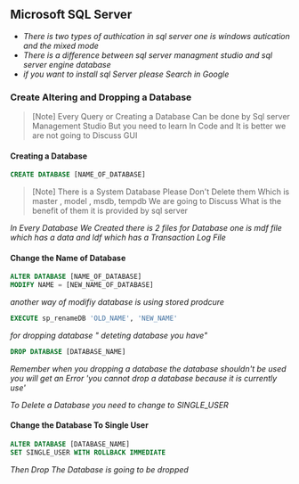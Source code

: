 ## Microsoft SQL Server 

- *There is two types of authication in sql server one is windows autication and the mixed mode*
- *There is a difference between sql server managment studio and sql server engine database*
- *if you want to install sql Server please Search in Google*


### Create Altering and Dropping a Database 
> [Note]
> Every Query or Creating a Database Can be done by Sql server Management Studio But you need to learn In Code and It is better we are not going to Discuss GUI
 
#### Creating a Database 
```sql
CREATE DATABASE [NAME_OF_DATABASE]
``` 

> [Note]
> There is a System Database Please Don't Delete them 
> Which is master , model , msdb, tempdb
> We are going to Discuss What is the benefit of them 
> it is provided by sql server

*In Every Database We Created there is 2 files for Database one is mdf file which has a data and ldf which has a Transaction Log File*

#### Change the Name of Database

```sql
ALTER DATABASE [NAME_OF_DATABASE]
MODIFY NAME = [NEW_NAME_OF_DATABASE]
```
*another way of modifiy database is using stored prodcure*
```sql
EXECUTE sp_renameDB 'OLD_NAME', 'NEW_NAME'
```
*for dropping database " deteting database  you have"*

```sql
DROP DATABASE [DATABASE_NAME]
```
*Remember when you dropping a database the database shouldn't be used
you will get an Error 
'you cannot drop a database because it is currently use'*

*To Delete a Database you need to change to SINGLE_USER*

#### Change the Database To Single User
```sql
ALTER DATABASE [DATABASE_NAME] 
SET SINGLE_USER WITH ROLLBACK IMMEDIATE
```
*Then Drop The Database is going to be dropped*







